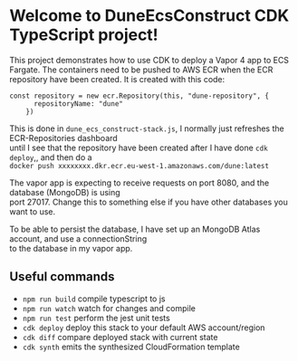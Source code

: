 # Welcome to DuneEcsConstruct CDK TypeScript project!

This project demonstrates how to use CDK to deploy a Vapor 4 app to ECS Fargate.
The containers need to be pushed to AWS ECR when the ECR repository have been created.
It is created with this code:
```
const repository = new ecr.Repository(this, "dune-repository", {
      repositoryName: "dune"
    })
```
This is done in `dune_ecs_construct-stack.js`, I normally just refreshes the ECR-Repositories dashboard  
until I see that the repository have been created after I have done `cdk deploy`,, and then do a  
`docker push xxxxxxxx.dkr.ecr.eu-west-1.amazonaws.com/dune:latest`

The vapor app is expecting to receive requests on port 8080, and the database (MongoDB) is using  
port 27017. Change this to something else if you have other databases you want to use.

To be able to persist the database, I have set up an MongoDB Atlas account, and use a connectionString  
to the database in my vapor app.

## Useful commands

 * `npm run build`   compile typescript to js
 * `npm run watch`   watch for changes and compile
 * `npm run test`    perform the jest unit tests
 * `cdk deploy`      deploy this stack to your default AWS account/region
 * `cdk diff`        compare deployed stack with current state
 * `cdk synth`       emits the synthesized CloudFormation template
